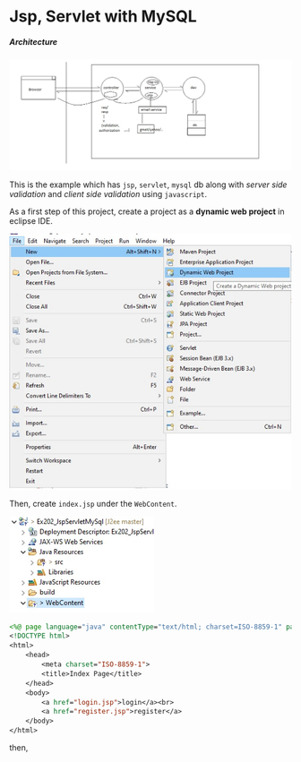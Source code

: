 # Jsp, Servlet with MySQL

##### Architecture

![architecture](steps/flow.jpg) 


This is the example which has `jsp`, `servlet`, `mysql` db along with *server side validation* and *client side validation* using `javascript`.

As a first step of this project, create a project as a **dynamic web project** in eclipse IDE.

![Step 1](steps/step01.jpg)

Then, create `index.jsp` under the `WebContent`.

![Step 2](steps/step02.jpg)

```jsp
<%@ page language="java" contentType="text/html; charset=ISO-8859-1" pageEncoding="ISO-8859-1"%>
<!DOCTYPE html>
<html>
	<head>
		<meta charset="ISO-8859-1">
		<title>Index Page</title>
	</head>
	<body>
		<a href="login.jsp">login</a><br>
		<a href="register.jsp">register</a>
	</body>
</html>
```

then,